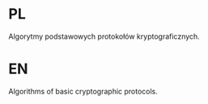 # PL
Algorytmy podstawowych protokołów kryptograficznych. 

# EN
Algorithms of basic cryptographic protocols.
